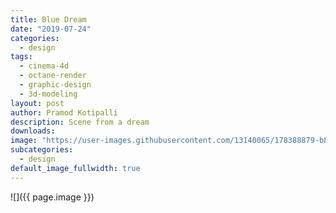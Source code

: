 ```yaml
---
title: Blue Dream
date: "2019-07-24"
categories:
  - design
tags:
  - cinema-4d
  - octane-render
  - graphic-design
  - 3d-modeling
layout: post
author: Pramod Kotipalli
description: Scene from a dream
downloads:
image: "https://user-images.githubusercontent.com/13140065/178388879-b8602f6f-830a-4856-9be4-22cf4098b6c3.png"
subcategories:
  - design
default_image_fullwidth: true
---
```


![]({{ page.image }})
